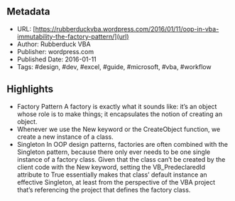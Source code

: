 ## Metadata

* URL: [https://rubberduckvba.wordpress.com/2016/01/11/oop-in-vba-immutability-the-factory-pattern/](url)
* Author: Rubberduck VBA
* Publisher: wordpress.com
* Published Date: 2016-01-11
* Tags: #design, #dev, #excel, #guide, #microsoft, #vba, #workflow

## Highlights

* Factory Pattern A factory is exactly what it sounds like: it’s an object whose role is to make things; it encapsulates the notion of creating an object.
* Whenever we use the New keyword or the CreateObject function, we create a new instance of a class.
* Singleton In OOP design patterns, factories are often combined with the Singleton pattern, because there only ever needs to be one single instance of a factory class. Given that the class can’t be created by the client code with the New keyword, setting the VB_PredeclaredId attribute to True essentially makes that class’ default instance an effective Singleton, at least from the perspective of the VBA project that’s referencing the project that defines the factory class.
